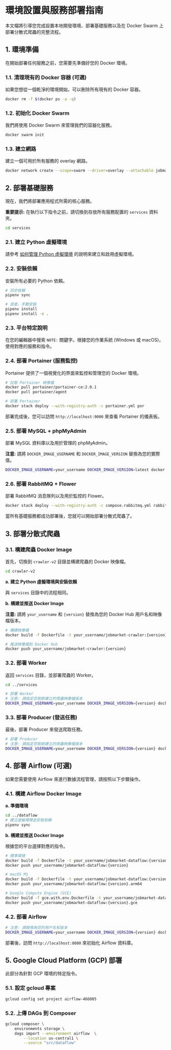 # 環境設置與服務部署指南

本文檔將引導您完成設置本地開發環境、部署基礎服務以及在 Docker Swarm 上部署分散式爬蟲的完整流程。

## 1. 環境準備

在開始部署任何服務之前，您需要先準備好您的 Docker 環境。

### 1.1. 清理現有的 Docker 容器 (可選)

如果您想從一個乾淨的環境開始，可以刪除所有現有的 Docker 容器。

```bash
docker rm -f $(docker ps -a -q)
```

### 1.2. 初始化 Docker Swarm

我們將使用 Docker Swarm 來管理我們的容器化服務。

```bash
docker swarm init
```

### 1.3. 建立網路

建立一個可用於所有服務的 overlay 網路。

```bash
docker network create --scope=swarm --driver=overlay --attachable jobmarket-swarm-network
```

## 2. 部署基礎服務

現在，我們將部署應用程式所需的核心服務。

**重要提示:** 在執行以下指令之前，請切換到存放所有服務配置的 `services` 資料夾。

```bash
cd services
```

### 2.1. 建立 Python 虛擬環境

請參考 [如何管理 Python 虛擬環境](how-to-manage-python-virtualenv.md) 的說明來建立和啟用虛擬環境。

### 2.2. 安裝依賴

安裝所有必要的 Python 依賴。

```bash
# 同步依賴
pipenv sync

# 或者，手動安裝
pipenv install
pipenv install -e .
```

### 2.3. 平台特定說明

在您的編輯器中搜索 `NOTE:` 關鍵字。根據您的作業系統 (Windows 或 macOS)，使用對應的服務和指令。

### 2.4. 部署 Portainer (服務監控)

Portainer 提供了一個視覺化的界面來監控和管理您的 Docker 環境。

```bash
# 拉取 Portainer 映像檔
docker pull portainer/portainer-ce:2.0.1
docker pull portainer/agent

# 部署 Portainer
docker stack deploy --with-registry-auth -c portainer.yml por
```

部署完成後，您可以訪問 `http://localhost:9000` 來查看 Portainer 的儀表板。

### 2.5. 部署 MySQL + phpMyAdmin

部署 MySQL 資料庫以及用於管理的 phpMyAdmin。

**注意:** 請將 `DOCKER_IMAGE_USERNAME` 和 `DOCKER_IMAGE_VERSION` 替換為您的實際值。

```bash
DOCKER_IMAGE_USERNAME=your_username DOCKER_IMAGE_VERSION=latest docker stack deploy --with-registry-auth -c compose.mysql.yml mysql
```

### 2.6. 部署 RabbitMQ + Flower

部署 RabbitMQ 消息隊列以及用於監控的 Flower。

```bash
docker stack deploy --with-registry-auth -c compose.rabbitmq.yml rabbitmq
```

當所有基礎服務都成功部署後，您就可以開始部署分散式爬蟲了。

## 3. 部署分散式爬蟲

### 3.1. 構建爬蟲 Docker Image

首先，切換到 `crawler-v2` 目錄並構建爬蟲的 Docker 映像檔。

```bash
cd crawler-v2
```

**a. 建立 Python 虛擬環境與安裝依賴**

與 `services` 目錄中的流程相同。

**b. 構建並推送 Docker Image**

**注意:** 請將 `your_username` 和 `{version}` 替換為您的 Docker Hub 用戶名和映像檔版本。

```bash
# 構建映像檔
docker build -f Dockerfile -t your_username/jobmarket-crawler:{version} .

# 推送映像檔到 Docker Hub
docker push your_username/jobmarket-crawler:{version}
```

### 3.2. 部署 Worker

返回 `services` 目錄，並部署爬蟲的 Worker。

```bash
cd ../services

# 部署 Worker
# 注意: 請指定您剛剛建立的爬蟲映像檔版本
DOCKER_IMAGE_USERNAME=your_username DOCKER_IMAGE_VERSION={version} docker stack deploy --with-registry-auth -c compose.worker.yml crawler
```

### 3.3. 部署 Producer (發送任務)

最後，部署 Producer 來發送爬取任務。

```bash
# 部署 Producer
# 注意: 請指定您剛剛建立的爬蟲映像檔版本
DOCKER_IMAGE_USERNAME=your_username DOCKER_IMAGE_VERSION={version} docker stack deploy --with-registry-auth -c compose.producer.yml crawler
```

## 4. 部署 Airflow (可選)

如果您需要使用 Airflow 來進行數據流程管理，請按照以下步驟操作。

### 4.1. 構建 Airflow Docker Image

**a. 準備環境**

```bash
cd ../dataflow
# 建立虛擬環境並安裝依賴
pipenv sync
```

**b. 構建並推送 Docker Image**

根據您的平台選擇對應的指令。

```bash
# 標準環境
docker build -f Dockerfile -t your_username/jobmarket-dataflow:{version} .
docker push your_username/jobmarket-dataflow:{version}

# macOS M1
docker build -f Dockerfile -t your_username/jobmarket-dataflow:{version}.arm64 .
docker push your_username/jobmarket-dataflow:{version}.arm64

# Google Compute Engine (GCE)
docker build -f gce.with.env.Dockerfile -t your_username/jobmarket-dataflow:{version}.gce .
docker push your_username/jobmarket-dataflow:{version}.gce
```

### 4.2. 部署 Airflow

```bash
# 注意: 請替換為您的用戶名和版本
DOCKER_IMAGE_USERNAME=your_username DOCKER_IMAGE_VERSION={version} docker stack deploy --with-registry-auth -c docker-compose-airflow.yml airflow
```

部署後，訪問 `http://localhost:8080` 來初始化 Airflow 資料庫。

## 5. Google Cloud Platform (GCP) 部署

此部分為針對 GCP 環境的特定指令。

### 5.1. 設定 gcloud 專案

```bash
gcloud config set project airflow-466005
```

### 5.2. 上傳 DAGs 到 Composer

```bash
gcloud composer \
    environments storage \
    dags import --environment airflow  \
	    --location us-central1 \
	    --source "src/dataflow"
```
